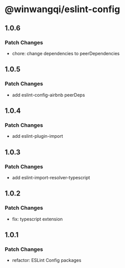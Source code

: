 # @winwangqi/eslint-config

## 1.0.6

### Patch Changes

- chore: change dependencies to peerDependencies

## 1.0.5

### Patch Changes

- add eslint-config-airbnb peerDeps

## 1.0.4

### Patch Changes

- add eslint-plugin-import

## 1.0.3

### Patch Changes

- add eslint-import-resolver-typescript

## 1.0.2

### Patch Changes

- fix: typescript extension

## 1.0.1

### Patch Changes

- refactor: ESLint Config packages
